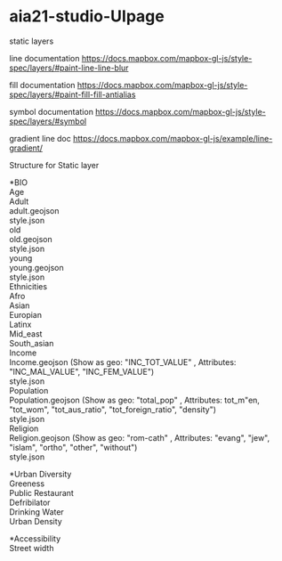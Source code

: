 # aia21-studio-UIpage

static layers

line documentation
https://docs.mapbox.com/mapbox-gl-js/style-spec/layers/#paint-line-line-blur

fill documentation
https://docs.mapbox.com/mapbox-gl-js/style-spec/layers/#paint-fill-fill-antialias

symbol documentation
https://docs.mapbox.com/mapbox-gl-js/style-spec/layers/#symbol

gradient line doc
https://docs.mapbox.com/mapbox-gl-js/example/line-gradient/

Structure for Static layer

*BIO  
    Age  
        Adult  
            adult.geojson  
            style.json  
        old  
            old.geojson  
            style.json  
        young  
            young.geojson  
            style.json  
    Ethnicities  
        Afro  
        Asian  
        Europian  
        Latinx  
        Mid_east  
        South_asian  
    Income  
        Income.geojson (Show as geo: "INC_TOT_VALUE" , Attributes: "INC_MAL_VALUE", "INC_FEM_VALUE")  
        style.json  
    Population  
        Population.geojson (Show as geo: "total_pop" , Attributes: tot_m"en, "tot_wom", "tot_aus_ratio", "tot_foreign_ratio", "density")  
        style.json  
    Religion  
        Religion.geojson (Show as geo: "rom-cath" , Attributes: "evang", "jew", "islam", "ortho", "other", "without")  
        style.json  
    
*Urban Diversity  
    Greeness  
    Public Restaurant  
    Defribilator  
    Drinking Water  
    Urban Density  

*Accessibility  
    Street width  

